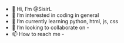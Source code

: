 - 👋 Hi, I’m @SisirL
- 👀 I’m interested in coding in general
- 🌱 I’m currently learning python, html, js, css
- 💞️ I’m looking to collaborate on -
- 📫 How to reach me - 

<!---
SisirL/SisirL is a ✨ special ✨ repository because its `README.md` (this file) appears on your GitHub profile.
You can click the Preview link to take a look at your changes.
--->
